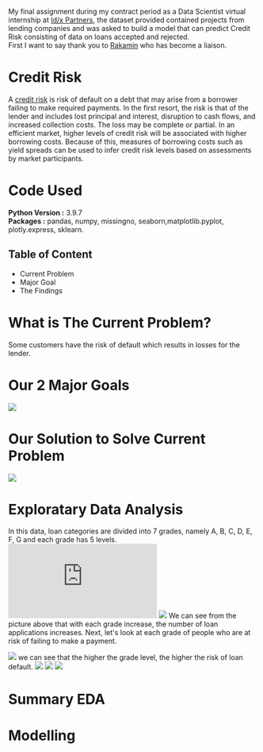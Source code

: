 My final assignment during my contract period as a Data Scientist virtual internship at [Id/x Partners](https://idxpartners.com/), the dataset provided contained projects from lending companies and was asked to build a model that can predict Credit Risk consisting of data on loans accepted and rejected.
<br>
First I want to say thank you to [Rakamin](https://www.rakamin.com/virtual-internship-experience) who has become a liaison.

# Credit Risk
A [credit risk](https://en.wikipedia.org/wiki/Credit_risk) is risk of default on a debt that may arise from a borrower failing to make required payments. In the first resort, the risk is that of the lender and includes lost principal and interest, disruption to cash flows, and increased collection costs. The loss may be complete or partial. In an efficient market, higher levels of credit risk will be associated with higher borrowing costs. Because of this, measures of borrowing costs such as yield spreads can be used to infer credit risk levels based on assessments by market participants.

# Code Used
**Python Version :** 3.9.7
<br>
**Packages :** pandas, numpy, missingno, seaborn,matplotlib.pyplot, plotly.express, sklearn.

## Table of Content
- Current Problem
- Major Goal
- The Findings

# What is The Current Problem?
Some customers have the risk of default which results in losses for the lender.

# Our 2 Major Goals
![](https://github.com/Anggytriputra/Anggy_Portofolio/blob/main/project_2/images/2%20major%20goals.png)

# Our Solution to Solve Current Problem
![](https://github.com/Anggytriputra/Anggy_Portofolio/blob/main/project_2/images/flowchart.png)

# Exploratary Data Analysis
In this data, loan categories are divided into 7 grades, namely A, B, C, D, E, F, G and each grade has 5 levels.
![](https://github.com/Anggytriputra/Anggy_Portofolio/blob/main/project_2/images/state.html)
![](https://github.com/Anggytriputra/Anggy_Portofolio/blob/main/project_2/images/Grade%20vs%20Loan_amnt.png)
We can see from the picture above that with each grade increase, the number of loan applications increases. Next, let's look at each grade of people who are at risk of failing to make a payment.

![](https://github.com/Anggytriputra/Anggy_Portofolio/blob/main/project_2/images/grade%20and%20emp%20vs%20status.png)
we can see that the higher the grade level, the higher the risk of loan default.
![](https://github.com/Anggytriputra/Anggy_Portofolio/blob/main/project_2/images/Installment%20%26%20annual_inc%20vs%20grade.png)
![](https://github.com/Anggytriputra/Anggy_Portofolio/blob/main/project_2/images/int%20vs%20grade.png)
![](https://github.com/Anggytriputra/Anggy_Portofolio/blob/main/project_2/images/density%20plot.png)

# Summary EDA

# Modelling
